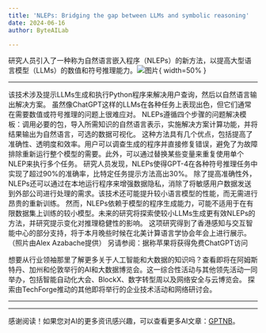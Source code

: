 ```yaml
---
title: 'NLEPs: Bridging the gap between LLMs and symbolic reasoning'
date: 2024-06-16
author: ByteAILab

---
```


研究人员引入了一种称为自然语言嵌入程序（NLEPs）的新方法，以提高大型语言模型（LLMs）的数值和符号推理能力。![图片](https://www.artificialintelligence-news.com/wp-content/uploads/sites/9/2024/06/nlep-natural-language-processing-ai-large-model-llm-artificial-intelligence-research.jpg){ width=50% }

---
该技术涉及提示LLMs生成和执行Python程序来解决用户查询，然后以自然语言输出解决方案。
虽然像ChatGPT这样的LLMs在各种任务上表现出色，但它们通常在需要数值或符号推理的问题上很难应对。
NLEPs遵循四个步骤的问题解决模板：调用必要的包，导入所需知识的自然语言表示，实施解决方案计算功能，并将结果输出为自然语言，可选的数据可视化。
这种方法具有几个优点，包括提高了准确性、透明度和效率。用户可以调查生成的程序并直接修复错误，避免了为故障排除重新运行整个模型的需要。此外，可以通过替换某些变量来重复使用单个NLEP来执行多个任务。
研究人员发现，NLEPs使得GPT-4在各种符号推理任务中实现了超过90%的准确率，比特定任务提示方法高出30%。
除了提高准确性外，NLEPs还可以通过在本地运行程序来增强数据隐私，消除了将敏感用户数据发送到外部公司进行处理的需求。该技术还可能提升较小语言模型的性能，而无需进行昂贵的重新训练。
然而，NLEPs依赖于模型的程序生成能力，可能不适用于在有限数据集上训练的较小模型。未来的研究将探索使较小LLMs生成更有效NLEPs的方法，并研究提示变化对推理稳健性的影响。
这项研究得到了香港感知与交互智能中心的部分支持，将于本月晚些时候在北美计算语言学协会年会上进行展示。
（照片由Alex Azabache提供）
另请参阅：据称苹果将获得免费ChatGPT访问

想要从行业领袖那里了解更多关于人工智能和大数据的知识吗？查看即将在阿姆斯特丹、加州和伦敦举行的AI和大数据博览会。这一综合性活动与其他领先活动一同举办，包括智能自动化大会、BlockX、数字转型周以及网络安全与云博览会。
探索由TechForge推动的其他即将举行的企业技术活动和网络研讨会。

---
---
感谢阅读！如果您对AI的更多资讯感兴趣，可以查看更多AI文章：[GPTNB](https://gptnb.com)。